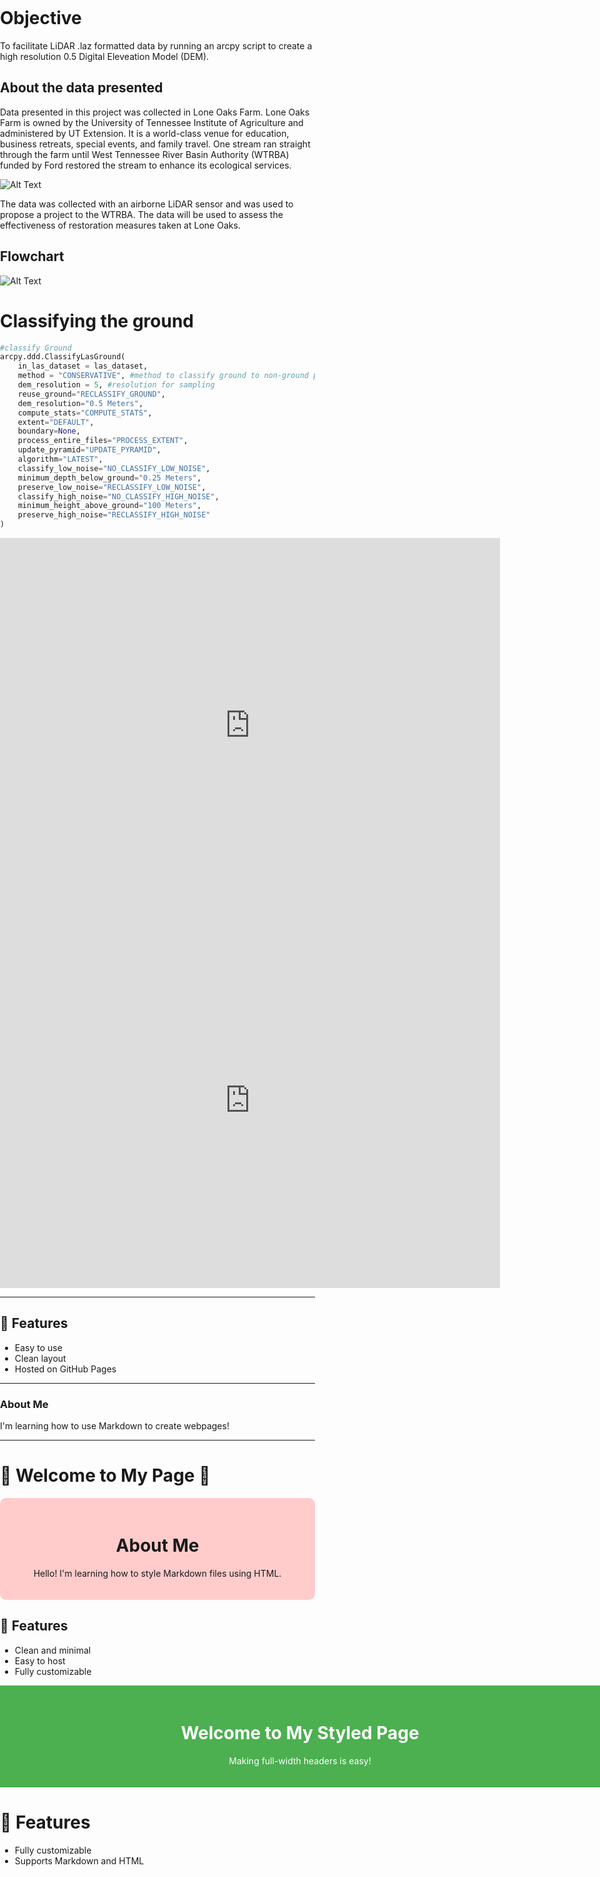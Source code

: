 # Objective
To facilitate LiDAR .laz formatted data by running an arcpy script to create a high resolution 0.5 Digital Eleveation Model (DEM).

## About the data presented
Data presented in this project was collected in Lone Oaks Farm. Lone Oaks Farm is owned by the University of Tennessee Institute of Agriculture and administered by UT Extension.  It is a world-class venue for education, business retreats, special events, and family travel. One stream ran straight through the farm until West Tennessee River Basin Authority (WTRBA) funded by Ford restored the stream to enhance its ecological services.

![Alt Text](/lone1.png)

The data was collected with an airborne LiDAR sensor and was used to propose a project to the WTRBA. The data will be used to assess the effectiveness of restoration measures taken at Lone Oaks.

## Flowchart

![Alt Text](/flowchart.png)

# Classifying the ground

```python
#classify Ground
arcpy.ddd.ClassifyLasGround(
    in_las_dataset = las_dataset,
    method = "CONSERVATIVE", #method to classify ground to non-ground points
    dem_resolution = 5, #resolution for sampling
    reuse_ground="RECLASSIFY_GROUND",
    dem_resolution="0.5 Meters",
    compute_stats="COMPUTE_STATS",
    extent="DEFAULT",
    boundary=None,
    process_entire_files="PROCESS_EXTENT",
    update_pyramid="UPDATE_PYRAMID",
    algorithm="LATEST",
    classify_low_noise="NO_CLASSIFY_LOW_NOISE",
    minimum_depth_below_ground="0.25 Meters",
    preserve_low_noise="RECLASSIFY_LOW_NOISE",
    classify_high_noise="NO_CLASSIFY_HIGH_NOISE",
    minimum_height_above_ground="100 Meters",
    preserve_high_noise="RECLASSIFY_HIGH_NOISE"
)
```
<iframe width="800" height="600" frameborder="0" scrolling="no" allowfullscreen src="https://arcg.is/1jWeyD0"></iframe>
<iframe width="800" height="600" frameborder="0" scrolling="no" allowfullscreen src="https://www.arcgis.com/home/webscene/viewer.html?webscene=487e71a201424d45b1188eceeee1a30b&viewpoint=cam:-88.96883596,35.15506215,1007.419;170.347,58.368&ui=min"></iframe>

---

## 🚀 Features
- Easy to use
- Clean layout
- Hosted on GitHub Pages

---

### About Me
I'm learning how to use Markdown to create webpages!

---

# 🌟 Welcome to My Page 🌟

<div style="background-color: #ffcccb; padding: 20px; text-align: center; border-radius: 10px;">
  <h1>About Me</h1>
  <p>Hello! I'm learning how to style Markdown files using HTML.</p>
</div>

## 🚀 Features
- Clean and minimal
- Easy to host
- Fully customizable

<style>
  body {
    margin: 0;
    padding: 0;
  }
</style>

<div style="background-color: #4CAF50; color: white; padding: 20px; text-align: center; width: 100vw; box-sizing: border-box;">
  <h1>Welcome to My Styled Page</h1>
  <p>Making full-width headers is easy!</p>
</div>

# 🚀 Features
- Fully customizable
- Supports Markdown and HTML
